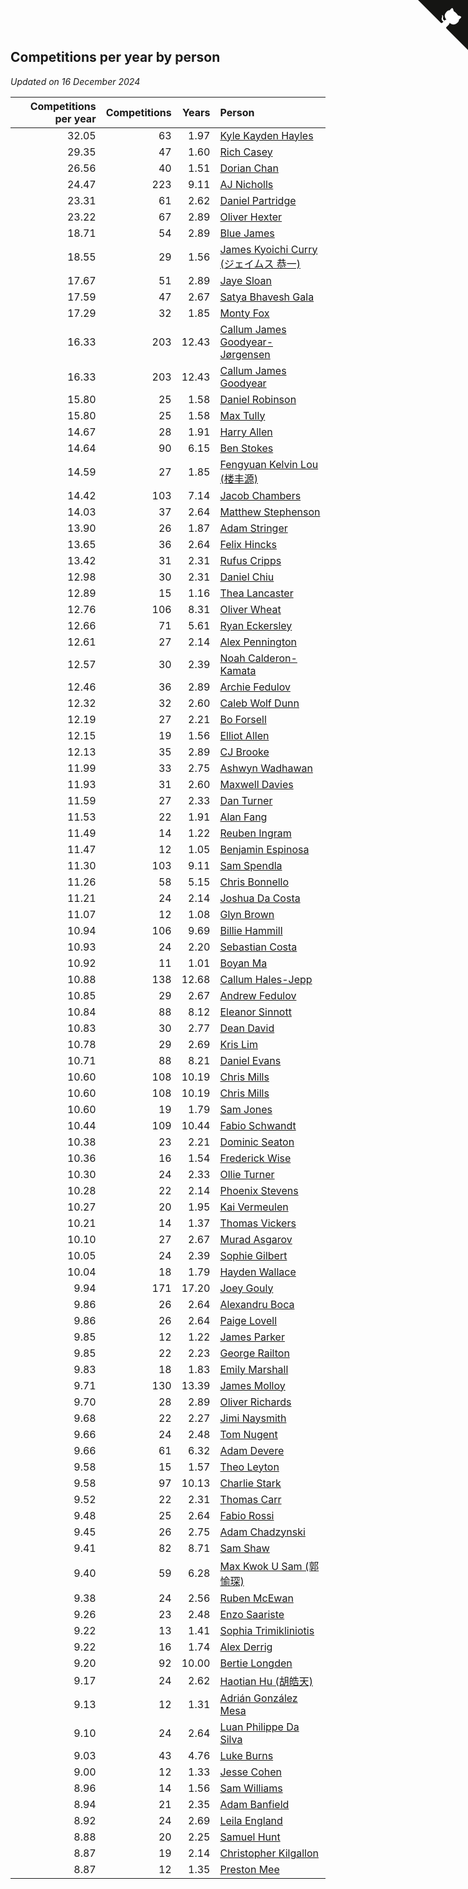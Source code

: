 ## Competitions per year by person

*Updated on 16 December 2024*

| Competitions per year | Competitions | Years | Person |
| ---: | ---: | ---: | :--- |
| 32.05 | 63 | 1.97 | [Kyle Kayden Hayles](https://www.worldcubeassociation.org/persons/2022HAYL02) |
| 29.35 | 47 | 1.60 | [Rich Casey](https://www.worldcubeassociation.org/persons/2023CASE06) |
| 26.56 | 40 | 1.51 | [Dorian Chan](https://www.worldcubeassociation.org/persons/2023DORI01) |
| 24.47 | 223 | 9.11 | [AJ Nicholls](https://www.worldcubeassociation.org/persons/2015NICH04) |
| 23.31 | 61 | 2.62 | [Daniel Partridge](https://www.worldcubeassociation.org/persons/2022PART02) |
| 23.22 | 67 | 2.89 | [Oliver Hexter](https://www.worldcubeassociation.org/persons/2022HEXT01) |
| 18.71 | 54 | 2.89 | [Blue James](https://www.worldcubeassociation.org/persons/2022JAME01) |
| 18.55 | 29 | 1.56 | [James Kyoichi Curry (ジェイムス 恭一)](https://www.worldcubeassociation.org/persons/2023CURR06) |
| 17.67 | 51 | 2.89 | [Jaye Sloan](https://www.worldcubeassociation.org/persons/2022SLOA01) |
| 17.59 | 47 | 2.67 | [Satya Bhavesh Gala](https://www.worldcubeassociation.org/persons/2022GALA03) |
| 17.29 | 32 | 1.85 | [Monty Fox](https://www.worldcubeassociation.org/persons/2023FOXM01) |
| 16.33 | 203 | 12.43 | [Callum James Goodyear-Jørgensen](https://www.worldcubeassociation.org/persons/2012GOOD02) |
| 16.33 | 203 | 12.43 | [Callum James Goodyear](https://www.worldcubeassociation.org/persons/2012GOOD02) |
| 15.80 | 25 | 1.58 | [Daniel Robinson](https://www.worldcubeassociation.org/persons/2023ROBI10) |
| 15.80 | 25 | 1.58 | [Max Tully](https://www.worldcubeassociation.org/persons/2023TULL04) |
| 14.67 | 28 | 1.91 | [Harry Allen](https://www.worldcubeassociation.org/persons/2023ALLE01) |
| 14.64 | 90 | 6.15 | [Ben Stokes](https://www.worldcubeassociation.org/persons/2018STOK01) |
| 14.59 | 27 | 1.85 | [Fengyuan Kelvin Lou (楼丰源)](https://www.worldcubeassociation.org/persons/2023LOUF01) |
| 14.42 | 103 | 7.14 | [Jacob Chambers](https://www.worldcubeassociation.org/persons/2017CHAM09) |
| 14.03 | 37 | 2.64 | [Matthew Stephenson](https://www.worldcubeassociation.org/persons/2022STEP04) |
| 13.90 | 26 | 1.87 | [Adam Stringer](https://www.worldcubeassociation.org/persons/2023STRI02) |
| 13.65 | 36 | 2.64 | [Felix Hincks](https://www.worldcubeassociation.org/persons/2022HINC01) |
| 13.42 | 31 | 2.31 | [Rufus Cripps](https://www.worldcubeassociation.org/persons/2022CRIP01) |
| 12.98 | 30 | 2.31 | [Daniel Chiu](https://www.worldcubeassociation.org/persons/2022CHIU06) |
| 12.89 | 15 | 1.16 | [Thea Lancaster](https://www.worldcubeassociation.org/persons/2023LANC06) |
| 12.76 | 106 | 8.31 | [Oliver Wheat](https://www.worldcubeassociation.org/persons/2016WHEA01) |
| 12.66 | 71 | 5.61 | [Ryan Eckersley](https://www.worldcubeassociation.org/persons/2019ECKE02) |
| 12.61 | 27 | 2.14 | [Alex Pennington](https://www.worldcubeassociation.org/persons/2022PENN04) |
| 12.57 | 30 | 2.39 | [Noah Calderon-Kamata](https://www.worldcubeassociation.org/persons/2022CALD07) |
| 12.46 | 36 | 2.89 | [Archie Fedulov](https://www.worldcubeassociation.org/persons/2022FEDU01) |
| 12.32 | 32 | 2.60 | [Caleb Wolf Dunn](https://www.worldcubeassociation.org/persons/2022DUNN03) |
| 12.19 | 27 | 2.21 | [Bo Forsell](https://www.worldcubeassociation.org/persons/2022FORS06) |
| 12.15 | 19 | 1.56 | [Elliot Allen](https://www.worldcubeassociation.org/persons/2023ALLE16) |
| 12.13 | 35 | 2.89 | [CJ Brooke](https://www.worldcubeassociation.org/persons/2022BROO02) |
| 11.99 | 33 | 2.75 | [Ashwyn Wadhawan](https://www.worldcubeassociation.org/persons/2022WADH02) |
| 11.93 | 31 | 2.60 | [Maxwell Davies](https://www.worldcubeassociation.org/persons/2022DAVI11) |
| 11.59 | 27 | 2.33 | [Dan Turner](https://www.worldcubeassociation.org/persons/2022TURN10) |
| 11.53 | 22 | 1.91 | [Alan Fang](https://www.worldcubeassociation.org/persons/2023FANG02) |
| 11.49 | 14 | 1.22 | [Reuben Ingram](https://www.worldcubeassociation.org/persons/2023INGR05) |
| 11.47 | 12 | 1.05 | [Benjamin Espinosa](https://www.worldcubeassociation.org/persons/2023ESPI36) |
| 11.30 | 103 | 9.11 | [Sam Spendla](https://www.worldcubeassociation.org/persons/2015SPEN01) |
| 11.26 | 58 | 5.15 | [Chris Bonnello](https://www.worldcubeassociation.org/persons/2019BONN05) |
| 11.21 | 24 | 2.14 | [Joshua Da Costa](https://www.worldcubeassociation.org/persons/2022COST18) |
| 11.07 | 12 | 1.08 | [Glyn Brown](https://www.worldcubeassociation.org/persons/2023BROW47) |
| 10.94 | 106 | 9.69 | [Billie Hammill](https://www.worldcubeassociation.org/persons/2015HAMM01) |
| 10.93 | 24 | 2.20 | [Sebastian Costa](https://www.worldcubeassociation.org/persons/2022COST12) |
| 10.92 | 11 | 1.01 | [Boyan Ma](https://www.worldcubeassociation.org/persons/2023MABO02) |
| 10.88 | 138 | 12.68 | [Callum Hales-Jepp](https://www.worldcubeassociation.org/persons/2012HALE01) |
| 10.85 | 29 | 2.67 | [Andrew Fedulov](https://www.worldcubeassociation.org/persons/2022FEDU02) |
| 10.84 | 88 | 8.12 | [Eleanor Sinnott](https://www.worldcubeassociation.org/persons/2016SINN01) |
| 10.83 | 30 | 2.77 | [Dean David](https://www.worldcubeassociation.org/persons/2022DAVI06) |
| 10.78 | 29 | 2.69 | [Kris Lim](https://www.worldcubeassociation.org/persons/2022LIMK01) |
| 10.71 | 88 | 8.21 | [Daniel Evans](https://www.worldcubeassociation.org/persons/2016EVAN06) |
| 10.60 | 108 | 10.19 | [Chris Mills](https://www.worldcubeassociation.org/persons/2014MILL04) |
| 10.60 | 108 | 10.19 | [Chris Mills](https://www.worldcubeassociation.org/persons/2014MILL04) |
| 10.60 | 19 | 1.79 | [Sam Jones](https://www.worldcubeassociation.org/persons/2023JONE09) |
| 10.44 | 109 | 10.44 | [Fabio Schwandt](https://www.worldcubeassociation.org/persons/2014SCHW02) |
| 10.38 | 23 | 2.21 | [Dominic Seaton](https://www.worldcubeassociation.org/persons/2022SEAT02) |
| 10.36 | 16 | 1.54 | [Frederick Wise](https://www.worldcubeassociation.org/persons/2023WISE03) |
| 10.30 | 24 | 2.33 | [Ollie Turner](https://www.worldcubeassociation.org/persons/2022TURN11) |
| 10.28 | 22 | 2.14 | [Phoenix Stevens](https://www.worldcubeassociation.org/persons/2022STEV09) |
| 10.27 | 20 | 1.95 | [Kai Vermeulen](https://www.worldcubeassociation.org/persons/2023VERM01) |
| 10.21 | 14 | 1.37 | [Thomas Vickers](https://www.worldcubeassociation.org/persons/2023VICK03) |
| 10.10 | 27 | 2.67 | [Murad Asgarov](https://www.worldcubeassociation.org/persons/2022ASGA01) |
| 10.05 | 24 | 2.39 | [Sophie Gilbert](https://www.worldcubeassociation.org/persons/2022GILB05) |
| 10.04 | 18 | 1.79 | [Hayden Wallace](https://www.worldcubeassociation.org/persons/2023WALL05) |
| 9.94 | 171 | 17.20 | [Joey Gouly](https://www.worldcubeassociation.org/persons/2007GOUL01) |
| 9.86 | 26 | 2.64 | [Alexandru Boca](https://www.worldcubeassociation.org/persons/2022BOCA01) |
| 9.86 | 26 | 2.64 | [Paige Lovell](https://www.worldcubeassociation.org/persons/2022LOVE06) |
| 9.85 | 12 | 1.22 | [James Parker](https://www.worldcubeassociation.org/persons/2023PARK57) |
| 9.85 | 22 | 2.23 | [George Railton](https://www.worldcubeassociation.org/persons/2022RAIL01) |
| 9.83 | 18 | 1.83 | [Emily Marshall](https://www.worldcubeassociation.org/persons/2023MARS02) |
| 9.71 | 130 | 13.39 | [James Molloy](https://www.worldcubeassociation.org/persons/2011MOLL01) |
| 9.70 | 28 | 2.89 | [Oliver Richards](https://www.worldcubeassociation.org/persons/2022RICH02) |
| 9.68 | 22 | 2.27 | [Jimi Naysmith](https://www.worldcubeassociation.org/persons/2022NAYS02) |
| 9.66 | 24 | 2.48 | [Tom Nugent](https://www.worldcubeassociation.org/persons/2022NUGE01) |
| 9.66 | 61 | 6.32 | [Adam Devere](https://www.worldcubeassociation.org/persons/2018DEVE02) |
| 9.58 | 15 | 1.57 | [Theo Leyton](https://www.worldcubeassociation.org/persons/2023LEYT01) |
| 9.58 | 97 | 10.13 | [Charlie Stark](https://www.worldcubeassociation.org/persons/2014STAR05) |
| 9.52 | 22 | 2.31 | [Thomas Carr](https://www.worldcubeassociation.org/persons/2022CARR18) |
| 9.48 | 25 | 2.64 | [Fabio Rossi](https://www.worldcubeassociation.org/persons/2022ROSS02) |
| 9.45 | 26 | 2.75 | [Adam Chadzynski](https://www.worldcubeassociation.org/persons/2022CHAD02) |
| 9.41 | 82 | 8.71 | [Sam Shaw](https://www.worldcubeassociation.org/persons/2016SHAW02) |
| 9.40 | 59 | 6.28 | [Max Kwok U Sam (郭愉琛)](https://www.worldcubeassociation.org/persons/2018SAMK01) |
| 9.38 | 24 | 2.56 | [Ruben McEwan](https://www.worldcubeassociation.org/persons/2022MCEW01) |
| 9.26 | 23 | 2.48 | [Enzo Saariste](https://www.worldcubeassociation.org/persons/2022SAAR02) |
| 9.22 | 13 | 1.41 | [Sophia Trimikliniotis](https://www.worldcubeassociation.org/persons/2023TRIM03) |
| 9.22 | 16 | 1.74 | [Alex Derrig](https://www.worldcubeassociation.org/persons/2023DERR02) |
| 9.20 | 92 | 10.00 | [Bertie Longden](https://www.worldcubeassociation.org/persons/2014LONG06) |
| 9.17 | 24 | 2.62 | [Haotian Hu (胡皓天)](https://www.worldcubeassociation.org/persons/2022HUHA01) |
| 9.13 | 12 | 1.31 | [Adrián González Mesa](https://www.worldcubeassociation.org/persons/2023MESA03) |
| 9.10 | 24 | 2.64 | [Luan Philippe Da Silva](https://www.worldcubeassociation.org/persons/2022SILV08) |
| 9.03 | 43 | 4.76 | [Luke Burns](https://www.worldcubeassociation.org/persons/2020BURN06) |
| 9.00 | 12 | 1.33 | [Jesse Cohen](https://www.worldcubeassociation.org/persons/2023COHE05) |
| 8.96 | 14 | 1.56 | [Sam Williams](https://www.worldcubeassociation.org/persons/2023WILL30) |
| 8.94 | 21 | 2.35 | [Adam Banfield](https://www.worldcubeassociation.org/persons/2022BANF01) |
| 8.92 | 24 | 2.69 | [Leila England](https://www.worldcubeassociation.org/persons/2022ENGL01) |
| 8.88 | 20 | 2.25 | [Samuel Hunt](https://www.worldcubeassociation.org/persons/2022HUNT12) |
| 8.87 | 19 | 2.14 | [Christopher Kilgallon](https://www.worldcubeassociation.org/persons/2022KILG02) |
| 8.87 | 12 | 1.35 | [Preston Mee](https://www.worldcubeassociation.org/persons/2023MEEP01) |


<a href="https://github.com/simonkellly/wca_statistics_uk" class="github-corner" aria-label="View source on Github"><svg width="80" height="80" viewBox="0 0 250 250" style="fill:#151513; color:#fff; position: absolute; top: 0; border: 0; right: 0;" aria-hidden="true"><path d="M0,0 L115,115 L130,115 L142,142 L250,250 L250,0 Z"></path><path d="M128.3,109.0 C113.8,99.7 119.0,89.6 119.0,89.6 C122.0,82.7 120.5,78.6 120.5,78.6 C119.2,72.0 123.4,76.3 123.4,76.3 C127.3,80.9 125.5,87.3 125.5,87.3 C122.9,97.6 130.6,101.9 134.4,103.2" fill="currentColor" style="transform-origin: 130px 106px;" class="octo-arm"></path><path d="M115.0,115.0 C114.9,115.1 118.7,116.5 119.8,115.4 L133.7,101.6 C136.9,99.2 139.9,98.4 142.2,98.6 C133.8,88.0 127.5,74.4 143.8,58.0 C148.5,53.4 154.0,51.2 159.7,51.0 C160.3,49.4 163.2,43.6 171.4,40.1 C171.4,40.1 176.1,42.5 178.8,56.2 C183.1,58.6 187.2,61.8 190.9,65.4 C194.5,69.0 197.7,73.2 200.1,77.6 C213.8,80.2 216.3,84.9 216.3,84.9 C212.7,93.1 206.9,96.0 205.4,96.6 C205.1,102.4 203.0,107.8 198.3,112.5 C181.9,128.9 168.3,122.5 157.7,114.1 C157.9,116.9 156.7,120.9 152.7,124.9 L141.0,136.5 C139.8,137.7 141.6,141.9 141.8,141.8 Z" fill="currentColor" class="octo-body"></path></svg></a><style>.github-corner:hover .octo-arm{animation:octocat-wave 560ms ease-in-out}@keyframes octocat-wave{0%,100%{transform:rotate(0)}20%,60%{transform:rotate(-25deg)}40%,80%{transform:rotate(10deg)}}@media (max-width:500px){.github-corner:hover .octo-arm{animation:none}.github-corner .octo-arm{animation:octocat-wave 560ms ease-in-out}}</style>
